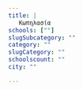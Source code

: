```yaml
---
title: |
   Κωπηλασία
schools: [""]
slugSubcategory: ""
category: ""
slugCategory: ""
schoolscount: ""
city: ""

---
```


